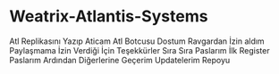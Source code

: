 # Weatrix-Atlantis-Systems

Atl Replikasını Yazıp Aticam Atl Botcusu Dostum Ravgardan İzin aldım Paylaşmama İzin Verdiği İçin Teşekkürler
Sıra Sıra Paslarım İlk Register Paslarım Ardından Diğerlerine Geçerim Updatelerim Repoyu
